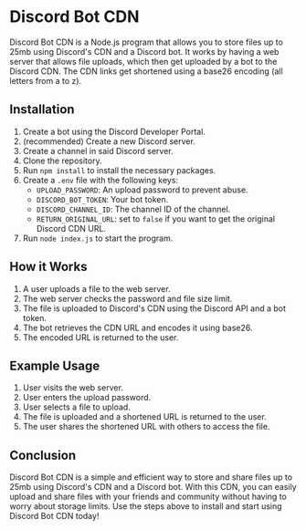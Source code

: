 # Discord Bot CDN

Discord Bot CDN is a Node.js program that allows you to store files up to 25mb using Discord's CDN and a Discord bot. It works by having a web server that allows file uploads, which then get uploaded by a bot to the Discord CDN. The CDN links get shortened using a base26 encoding (all letters from a to z).

## Installation

1. Create a bot using the Discord Developer Portal.
2. (recommended) Create a new Discord server.
3. Create a channel in said Discord server.
4. Clone the repository.
5. Run `npm install` to install the necessary packages.
6. Create a `.env` file with the following keys:
   - `UPLOAD_PASSWORD`: An upload password to prevent abuse.
   - `DISCORD_BOT_TOKEN`: Your bot token.
   - `DISCORD_CHANNEL_ID`: The channel ID of the channel.
   - `RETURN_ORIGINAL_URL`: set to `false` if you want to get the original Discord CDN URL.
7. Run `node index.js` to start the program.

## How it Works

1. A user uploads a file to the web server.
2. The web server checks the password and file size limit.
3. The file is uploaded to Discord's CDN using the Discord API and a bot token.
4. The bot retrieves the CDN URL and encodes it using base26.
5. The encoded URL is returned to the user.

## Example Usage

1. User visits the web server.
2. User enters the upload password.
3. User selects a file to upload.
4. The file is uploaded and a shortened URL is returned to the user.
5. The user shares the shortened URL with others to access the file.

## Conclusion

Discord Bot CDN is a simple and efficient way to store and share files up to 25mb using Discord's CDN and a Discord bot. With this CDN, you can easily upload and share files with your friends and community without having to worry about storage limits. Use the steps above to install and start using Discord Bot CDN today!
